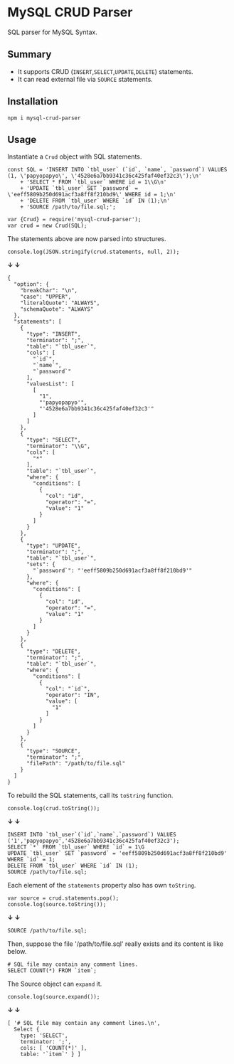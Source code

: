 # MySQL CRUD Parser
SQL parser for MySQL Syntax.

## Summary
* It supports CRUD (`INSERT`,`SELECT`,`UPDATE`,`DELETE`) statements.
* It can read external file via `SOURCE` statements.

## Installation
```
npm i mysql-crud-parser
```

## Usage
Instantiate a `Crud` object with SQL statements.
```
const SQL = 'INSERT INTO `tbl_user` (`id`, `name`, `password`) VALUES (1, \'papyopapyo\', \'4528e6a7bb9341c36c425faf40ef32c3\');\n'
    + 'SELECT * FROM `tbl_user` WHERE id = 1\\G\n'
    + 'UPDATE `tbl_user` SET `password` = \'eeff5809b250d691acf3a8ff8f210bd9\' WHERE id = 1;\n'
    + 'DELETE FROM `tbl_user` WHERE `id` IN (1);\n'
    + 'SOURCE /path/to/file.sql;';

var {Crud} = require('mysql-crud-parser');
var crud = new Crud(SQL);
```
The statements above are now parsed into structures.
```
console.log(JSON.stringify(crud.statements, null, 2));
```
__↓ ↓__
```
{
  "option": {
    "breakChar": "\n",
    "case": "UPPER",
    "literalQuote": "ALWAYS",
    "schemaQuote": "ALWAYS"
  },
  "statements": [
    {
      "type": "INSERT",
      "terminator": ";",
      "table": "`tbl_user`",
      "cols": [
        "`id`",
        "`name`",
        "`password`"
      ],
      "valuesList": [
        [
          "1",
          "'papyopapyo'",
          "'4528e6a7bb9341c36c425faf40ef32c3'"
        ]
      ]
    },
    {
      "type": "SELECT",
      "terminator": "\\G",
      "cols": [
        "*"
      ],
      "table": "`tbl_user`",
      "where": {
        "conditions": [
          {
            "col": "id",
            "operator": "=",
            "value": "1"
          }
        ]
      }
    },
    {
      "type": "UPDATE",
      "terminator": ";",
      "table": "`tbl_user`",
      "sets": {
        "`password`": "'eeff5809b250d691acf3a8ff8f210bd9'"
      },
      "where": {
        "conditions": [
          {
            "col": "id",
            "operator": "=",
            "value": "1"
          }
        ]
      }
    },
    {
      "type": "DELETE",
      "terminator": ";",
      "table": "`tbl_user`",
      "where": {
        "conditions": [
          {
            "col": "`id`",
            "operator": "IN",
            "value": [
              "1"
            ]
          }
        ]
      }
    },
    {
      "type": "SOURCE",
      "terminator": ";",
      "filePath": "/path/to/file.sql"
    }
  ]
}
```
To rebuild the SQL statements, call its `toString` function.
```
console.log(crud.toString());
```
__↓ ↓__
```
INSERT INTO `tbl_user`(`id`,`name`,`password`) VALUES ('1','papyopapyo','4528e6a7bb9341c36c425faf40ef32c3');
SELECT `*` FROM `tbl_user` WHERE `id` = 1\G
UPDATE `tbl_user` SET `password` = 'eeff5809b250d691acf3a8ff8f210bd9' WHERE `id` = 1;
DELETE FROM `tbl_user` WHERE `id` IN (1);
SOURCE /path/to/file.sql;
```
Each element of the `statements` property also has own `toString`.
```
var source = crud.statements.pop();
console.log(source.toString());
```
__↓ ↓__
```
SOURCE /path/to/file.sql;
```
Then, suppose the file '/path/to/file.sql' really exists and its content is like below.
```
# SQL file may contain any comment lines.
SELECT COUNT(*) FROM `item`;
```
The Source object can `expand` it.
```
console.log(source.expand());
```
__↓ ↓__
```
[ '# SQL file may contain any comment lines.\n',
  Select {
    type: 'SELECT',
    terminator: ';',
    cols: [ 'COUNT(*)' ],
    table: '`item`' } ]
```
